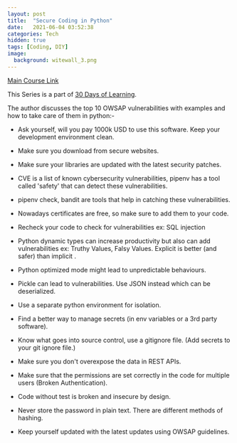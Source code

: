 ```yaml
---
layout: post
title:  "Secure Coding in Python"
date:   2021-06-04 03:52:38
categories: Tech
hidden: true
tags: [Coding, DIY]
image:
  background: witewall_3.png
---
```



[Main Course Link](https://www.linkedin.com/learning/secure-coding-in-python)

This Series is a part of [30 Days of Learning](https://www.notion.so/yogeshpandey/June-30-Days-of-Learning-65a60adfdd504eb2b989649fef13e6d2).

The author discusses the top 10 OWSAP vulnerabilities with examples and how to take care of them in python:-


- Ask yourself, will you pay 1000k USD to use this software. Keep your development environment clean.

- Make sure you download from secure websites.

- Make sure your libraries are updated with the latest security patches.

- CVE is a list of known cybersecurity vulnerabilities, pipenv has a tool called 'safety' that can detect these vulnerabilities. 

- pipenv check, bandit are tools that help in catching these vulnerabilities.

- Nowadays certificates are free, so make sure to add them to your code. 

- Recheck your code to check for vulnerabilities ex: SQL injection 

- Python dynamic types can increase productivity but also can add vulnerabilities ex: Truthy Values, Falsy Values. Explicit is better (and safer) than implicit . 

- Python optimized mode might lead to unpredictable behaviours.

- Pickle can lead to vulnerabilities. Use JSON instead which can be deserialized.

- Use a separate python environment for isolation. 

- Find a better way to manage secrets (in env variables or a 3rd party software).

- Know what goes into source control, use a gitignore file. (Add secrets to your git ignore file.)

- Make sure you don't overexpose the data in REST APIs. 

- Make sure that the permissions are set correctly in the code for multiple users (Broken Authentication). 

- Code without test is broken and insecure by design. 

- Never store the password in plain text. There are different methods of hashing. 

- Keep yourself updated with the latest updates using OWSAP guidelines. 

